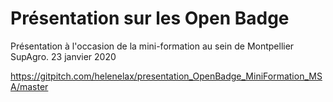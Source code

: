 # Présentation sur les Open Badge
Présentation à l'occasion de la mini-formation au sein de Montpellier SupAgro.
23 janvier 2020

https://gitpitch.com/helenelax/presentation_OpenBadge_MiniFormation_MSA/master

